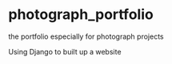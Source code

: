 # photograph_portfolio
the portfolio especially for photograph projects

Using Django to built up a website
